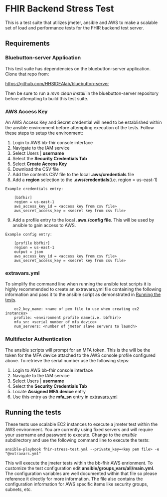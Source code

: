 # FHIR Backend Stress Test

This is a test suite that utilizes jmeter, ansible and AWS to make a scalable
set of load and performance tests for the FHIR backend test server.

## Requirements

### Bluebutton-server Application

This test suite has dependencies on the bluebutton-server application.  Clone
that repo from: 

https://github.com/HHSIDEAlab/bluebutton-server

Then be sure to run a _mvn clean install_ in the bluebutton-server repository
before attempting to build this test suite.

### AWS Access Key

An AWS Access Key and Secret credential will need to be established within the 
ansible environment before attempting execution of the tests. Follow these
steps to setup the environment:
  1. Login to AWS bb-fhir console interface
  2. Navigate to the IAM service
  3. Select Users | __username__
  4. Select the __Security Credentials Tab__
  5. Select __Create Access Key__
  6. Download the CSV file
  7. Add the contents CSV file to the local __.aws/credentials__ file
  8. Add a __region__ selection to the __.aws/credentials__(i.e. region = us-east-1)

    Example credentials entry: 

        [bbfhir]
        region = us-east-1
        aws_access_key_id = <access key from csv file>
        aws_secret_access_key = <secret key from csv file> 

  9. Add a profile entry to the local __.aws./config file__.  This will be used by ansible to gain access to AWS.

    Example config entry:

        [profile bbfhir]
        region = us-east-1
        output = json
        aws_access_key_id = <access key from csv file>
        aws_secret_access_key = <secret key from csv file> 

### extravars.yml

To simplify the command line when running the ansible test scripts it is highly
recommended to create an extravars.yml file containing the following information
and pass it to the ansible script as demonstrated in [Running the
tests](#running-the-tests).

        ec2_key_name: <name of pem file to use when creating ec2 instances> 
        profile: <environment profile name(i.e. bbfhir)>
        mfa_sn: <serial number of mfa device>
        num_servers: <number of jmeter slave servers to launch> 

### Multifactor Authentication

The ansible scripts will prompt for an MFA token.  This is the will be the token
for the MFA device attached to the AWS console profile configured above.  To 
retrieve the serial number use the following steps:

  1. Login to AWS bb-fhir console interface
  2. Navigate to the IAM service
  3. Select Users | __username__
  4. Select the __Security Credentials Tab__
  5. Locate __Assigned MFA device__ entry
  6. Use this entry as the __mfa_sn__ entry in [extravars.yml](#extravars.yml) 

## Running the tests

These tests use scalable EC2 instances to execute a jmeter test within the AWS 
environment.  You are currently using fixed servers and will require your username 
and password to execute.  Change to the _ansible_ subdirectory and use the following
command line to execute the tests:

    ansible-playbook fhir-stress-test.yml --private_key=<key pem file> -e "@extravars.yml"

This will execute the jmeter tests within the bb-fhir AWS enrionment.  To
customize the test configuration edit __ansible/groups_vars/all/main.yml__.  The
configuration variables are well documented within that file so please reference
it directly for more information.  The file also contains the configuration 
information for AWS specific items like security groups, subnets, etc.

